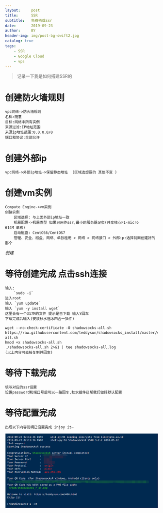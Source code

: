 ```yaml
---
layout:     post
title:      SSR
subtitle:   免费搭载ssr	
date:       2019-09-23
author:     BY
header-img: img/post-bg-swift2.jpg
catalog: true
tags:
    - SSR
    - Google Cloud
    - vps
---
```


>记录一下我是如何搭建SSR的


# 创建防火墙规则
    vpc网络->防火墙规则
    名称:随意
    目标:网络中所有实例
    来源过滤:IP地址范围
    来源ip地址范围:0.0.0.0/0
    端口和协议:全部允许
# 创建外部ip
	vpc网络->外部ip地址->保留静态地址  (区域选想要的 其他不变 )

# 创建vm实例
	Compute Engine->vm实例
	创建实例
		区域选择: 与上面外部ip地址一致
		机器配置->机器类型 如果只用作ssr,最小的服务器足矣(共享核心F1-micro      614M 单核)
		启动磁盘: CentOS6/CentOS7
		管理、安全、磁盘、网络、单独租用 > 网络 > 网络接口 > 外部ip:选择前面创建好的那个
   *创建*

# 等待创建完成  点击ssh连接
	输入:
		`sudo -i`
	进入root
	输入 `yum update`
	输入 `yum -y install wget`
	这里会有一个317M的文件 提示是否下载 输入Y回车
	下载完成后输入(安装秋水逸冰四合一插件)
```
wget --no-check-certificate -O shadowsocks-all.sh https://raw.githubusercontent.com/teddysun/shadowsocks_install/master/shadowsocks-all.sh
hmod +x shadowsocks-all.sh
./shadowsocks-all.sh 2>&1 | tee shadowsocks-all.log
(以上内容可直接复制并回车)
```
# 等待下载完成
	填写对应的ssr设置
	设置password和端口号后可以一路回车,秋水插件已帮我们做好默认配置

# 等待配置完成
	出现以下内容说明已设置完成 injoy it~
![ssr-success.png](img/ssr-success.png "my-logo")

